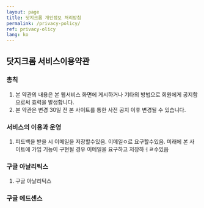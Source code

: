 ```yaml
---
layout: page
title: 닷지크롬 개인정보 처리방침 
permalink: /privacy-policy/
ref: privacy-olicy
lang: ko
---
```


## 닷지크롬 서비스이용약관

### 총칙

1. 본 약관의 내용은 본 웹서비스 화면에 게시하거나 기타의 방법으로 회원에게 공지함으로써 효력을 발생합니다.
2. 본 약관은 변경 30일 전 본 사이트를 통한 사전 공지 이후 변경될 수 있습니다.

 
### 서비스의 이용과 운영
 
1. 피드백을 받을 시 이메일을 저장할수있음. 이메일ㅇ르 요구할수있음. 미래에 본 사이트에 가입 기능이 구현될 경우 이메일을 요구하고 저장하ㅓㄹ수있음

### 구글 아날리틱스

1. 구글 아날리틱스

### 구글 에드센스
